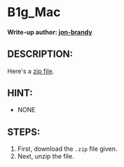 # B1g_Mac
#### Write-up author: [jon-brandy](https://github.com/jon-brandy)
## DESCRIPTION:
Here's a [zip file](https://jupiter.challenges.picoctf.org/static/2b1cf2a4a463b1a3e031d2fcef3fa54d/b1g_mac.zip).
## HINT:
- NONE
## STEPS:
1. First, download the `.zip` file given.
2. Next, unzip the file.

